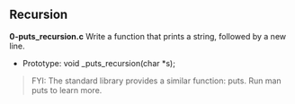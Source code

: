 ## Recursion
**0-puts_recursion.c** Write a function that prints a string, followed by a new line.
- Prototype: void _puts_recursion(char *s);
> FYI: The standard library provides a similar function: puts. Run man puts to learn more.

